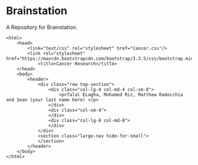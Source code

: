 # Brainstation
A Repository for Brainstation.
<!DOCTYPE html>
	<html>
		<head>
			<link="text/css" rel="stylesheet" href="Cancer.css"/>
			<link rel="stylesheet" href="https://maxcdn.bootstrapcdn.com/bootstrap/3.3.5/css/bootstrap.min.css"/>
				<title>Cancer Research</title>
		</head>
		<body>
			<header>
				<div class="row top-section">
					<div class="col-lg-4 col-md-4 col-sm-8">
						<p>Talal ELagha, Muhamed Riz, Matthew Radocchia and Sean (your last name here) </p>
					</div>
					<div class="col-sm-4">
					</div>
					<div class="col-lg-8 col-md-8">
					</div>
				</div>
				<section class="large-nav hide-for-small">
				</section>
			</header>
		</body>
	</html>
